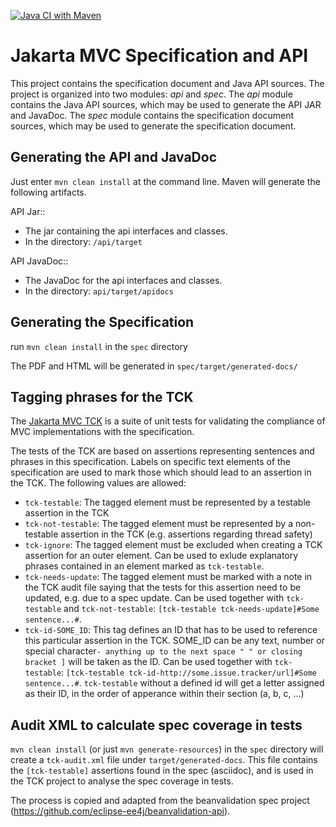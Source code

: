 [![Java CI with Maven](https://github.com/eclipse-ee4j/mvc-api/actions/workflows/main.yml/badge.svg)](https://github.com/eclipse-ee4j/mvc-api/actions/workflows/main.yml)

# Jakarta MVC Specification and API

This project contains the specification document and Java API sources. The project
is organized into two modules: _api_ and _spec_.
The _api_ module contains the Java API sources, which may be used to generate the
API JAR and JavaDoc.
The _spec_ module contains the specification document sources, which may be used
to generate the specification document.

## Generating the API and JavaDoc

Just enter `mvn clean install` at the command line. Maven will generate the following artifacts.

API Jar::
* The jar containing the api interfaces and classes.
* In the directory: `/api/target`

API JavaDoc::
* The JavaDoc for the api interfaces and classes.
* In the directory: `api/target/apidocs`

## Generating the Specification

run `mvn clean install` in the `spec` directory

The PDF and HTML will be generated in `spec/target/generated-docs/`

## Tagging phrases for the TCK

The [Jakarta MVC TCK](https://github.com/eclipse-ee4j/mvc-tck) is a suite of unit
tests for validating the compliance of MVC implementations with the specification.

The tests of the TCK are based on assertions representing sentences and phrases in this
specification. Labels on specific text elements of the specification are used to mark those which
should lead to an assertion in the TCK. The following values are allowed:

* `tck-testable`: The tagged element must be represented by a testable assertion in the TCK
* `tck-not-testable`: The tagged element must be represented by a non-testable assertion in the
TCK (e.g. assertions regarding thread safety)
* `tck-ignore`: The tagged element must be excluded when creating a TCK assertion for an outer
element. Can be used to exlude explanatory phrases contained in an element marked as `tck-testable`.
* `tck-needs-update`: The tagged element must be marked with a note in the TCK audit file saying
that the tests for this assertion need to be updated, e.g. due to a spec update. Can be used
together with `tck-testable` and `tck-not-testable`: `[tck-testable tck-needs-update]#Some sentence...#`.
* `tck-id-SOME_ID`: This tag defines an ID that has to be used to reference this particular assertion
in the TCK. SOME_ID can be any text, number or special character`- anything up to the next space " " or
closing bracket ]` will be taken as the ID. Can be used together with `tck-testable`:
`[tck-testable tck-id-http://some.issue.tracker/url]#Some sentence...#`. `tck-testable` without a
defined id will get a letter assigned as their ID, in the order of apperance within their section
(a, b, c, ...)


## Audit XML to calculate spec coverage in tests

`mvn clean install` (or just `mvn generate-resources`) in the `spec` directory will create a `tck-audit.xml` file under
`target/generated-docs`. This file contains the `[tck-testable]` assertions found in the spec (asciidoc),
and is used in the TCK project to analyse the spec coverage in tests.

The process is copied and adapted from the beanvalidation spec project
(https://github.com/eclipse-ee4j/beanvalidation-api).
